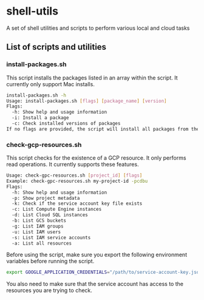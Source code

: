 # shell-utils
A set of shell utilities and scripts to perform various local and cloud tasks

## List of scripts and utilities

### install-packages.sh

This script installs the packages listed in an array within the script. It currently only support Mac installs.

```bash
install-packages.sh -h 
Usage: install-packages.sh [flags] [package_name] [version]
Flags:
  -h: Show help and usage information
  -i: Install a package
  -c: Check installed versions of packages
If no flags are provided, the script will install all packages from the list.
```

### check-gcp-resources.sh

This script checks for the existence of a GCP resource. It only performs read operations. It currently supports these features.

```bash
Usage: check-gpc-resources.sh [project_id] [flags]
Example: check-gpc-resources.sh my-project-id -pcdbu
Flags:
  -h: Show help and usage information
  -p: Show project metadata
  -k: Check if the service account key file exists
  -c: List Compute Engine instances
  -d: List Cloud SQL instances
  -b: List GCS buckets
  -g: List IAM groups
  -u: List IAM users
  -s: List IAM service accounts
  -a: List all resources
```

Before using the script, make sure you export the following environment variables before running the script.

```bash
export GOOGLE_APPLICATION_CREDENTIALS="/path/to/service-account-key.json"
```

You also need to make sure that the service account has access to the resources you are trying to check.